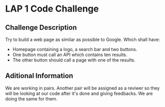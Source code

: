 # LAP 1 Code Challenge

## Challenge Description
Try to build a web page as similar as possible to Google. Which shall have:
- Homepage containing a logo, a search bar and two buttons.
- One button must call an API which contains ten results.
- The other button should call a page with one of the results.

## Aditional Information

We are working in pairs. Another pair will be assigned as a reviwer so they will be looking at our code after it's done and giving feedbacks. We are doing the same for them. 


